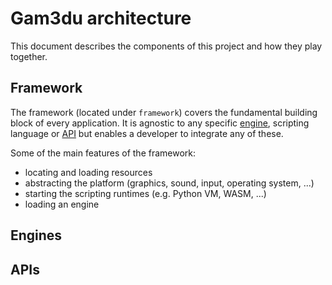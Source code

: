 # Gam3du architecture

This document describes the components of this project and how they play together.

## Framework

The framework (located under `framework`) covers the fundamental building block of every application. It is agnostic to any specific [engine](#engines), scripting language or [API](#apis) but enables a developer to integrate any of these.

Some of the main features of the framework:

- locating and loading resources
- abstracting the platform (graphics, sound, input, operating system, ...)
- starting the scripting runtimes (e.g. Python VM, WASM, ...)
- loading an engine

## Engines

## APIs
